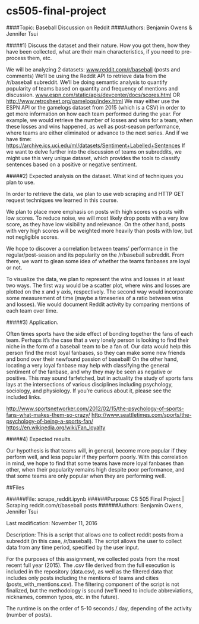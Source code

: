 # cs505-final-project

####Topic: Baseball Discussion on Reddit
####Authors: Benjamin Owens & Jennifer Tsui


#####1) Discuss the dataset and their nature. How you got them, how they have been collected, what are their main characteristics, if you need to pre-process them, etc.


We will be analyzing 2 datasets:
www.reddit.com/r/baseball (posts and comments)
We’ll be using the Reddit API to retrieve data from the /r/baseball subreddit. We’ll be doing semantic analysis to quantify popularity of teams based on quantity and frequency of mentions and discussion.
www.espn.com/static/apis/devcenter/docs/scores.html OR http://www.retrosheet.org/gamelogs/index.html 
We may either use the ESPN API or the gamelogs dataset from 2015 (which is a CSV) in order to get more information on how each team performed during the year. For example, we would retrieve the number of losses and wins for a team, when these losses and wins happened, as well as post-season performance, where teams are either eliminated or advance to the next series.
And if we have time:
https://archive.ics.uci.edu/ml/datasets/Sentiment+Labelled+Sentences 
If we want to delve further into the discussion of teams on subreddits, we might use this very unique dataset, which provides the tools to classify sentences based on a positive or negative sentiment.


#####2) Expected analysis on the dataset. What kind of techniques you plan to use.


In order to retrieve the data, we plan to use web scraping and HTTP GET request techniques we learned in this course.


We plan to place more emphasis on posts with high scores vs posts with low scores. To reduce noise, we will most likely drop posts with a very low score, as they have low visibility and relevance. On the other hand, posts with very high scores will be weighted more heavily than posts with low, but not negligible scores.


We hope to discover a correlation between teams’ performance in the regular/post-season and its popularity on the /r/baseball subreddit. From there, we want to glean some idea of whether the teams fanbases are loyal or not.


To visualize the data, we plan to represent the wins and losses in at least two ways. The first way would be a scatter plot, where wins and losses are plotted on the x and y axis, respectively. The second way would incorporate some measurement of time (maybe a timeseries of a ratio between wins and losses). We would document Reddit activity by comparing mentions of each team over time.


#####3) Application.


Often times sports have the side effect of bonding together the fans of each team. Perhaps it’s the case that a very lonely person is looking to find their niche in the form of a baseball team to be a fan of. Our data would help this person find the most loyal fanbases, so they can make some new friends and bond over their newfound passion of baseball! On the other hand, locating a very loyal fanbase may help with classifying the general sentiment of the fanbase, and why they may be seen as negative or positive. This may sound farfetched, but in actuality the study of sports fans lays at the intersections of various disciplines including psychology, sociology, and physiology. If you’re curious about it, please see the included links.


http://www.sportsnetworker.com/2012/02/15/the-psychology-of-sports-fans-what-makes-them-so-crazy/
http://www.seattletimes.com/sports/the-psychology-of-being-a-sports-fan/
https://en.wikipedia.org/wiki/Fan_loyalty


#####4) Expected results.


Our hypothesis is that teams will, in general, become more popular if they perform well, and less popular if they perform poorly. With this correlation in mind, we hope to find that some teams have more loyal fanbases than other, when their popularity remains high despite poor performance, and that some teams are only popular when they are performing well.



##Files

######File: scrape_reddit.ipynb
######Purpose: CS 505 Final Project | Scraping reddit.com/r/baseball posts
######Authors: Benjamin Owens, Jennifer Tsui

Last modification: November 11, 2016

Description:
This is a script that allows one to collect reddit posts from a subreddit (in this case, /r/baseball).
The script allows the user to collect data from any time period, specified by the user input. 

For the purposes of this assignment, we collected posts from the most recent full year (2015). The .csv
file derived from the full execution is included in the repository (data.csv), as well as the filtered data
that includes only posts including the mentions of teams and cities (posts_with_mentions.csv). 
The filtering component of the script is not finalized, but the methodology is sound 
(we'll need to include abbreviations, nicknames, common typos, etc. in the future). 

The runtime is on the order of 5-10 seconds / day, depending of the activity (number of posts).


